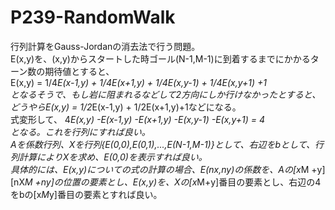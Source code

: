 # P239-RandomWalk
行列計算をGauss-Jordanの消去法で行う問題。  
E(x,y)を、(x,y)からスタートした時ゴール(N-1,M-1)に到着するまでにかかるターン数の期待値とすると、  
E(x,y) = 1/4*E(x-1,y) + 1/4E(x+1,y) + 1/4E(x,y-1) + 1/4E(x,y+1) +1  
となるそうで、もし岩に阻まれるなどして2方向にしか行けなかったとすると、どうやらE(x,y) = 1/2*E(x-1,y) + 1/2E(x+1,y)+1などになる。  
式変形して、
4*E(x,y) -E(x-1,y) -E(x+1,y) -E(x,y-1) -E(x,y+1) = 4  
となる。これを行列にすれば良い。  
Aを係数行列、Xを行列{E(0,0),E(0,1),...,E(N-1,M-1)}として、右辺をbとして、行列計算によりXを求め、E(0,0)を表示すれば良い。  
具体的には、E(x,y)についての式の計算の場合、E(nx,ny)の係数を、Aの[x*M +y][nX*M +ny]の位置の要素とし、E(x,y)を、Xの[x*M+y]番目の要素とし、右辺の4をbの[x*M*y]番目の要素とすれば良い。

